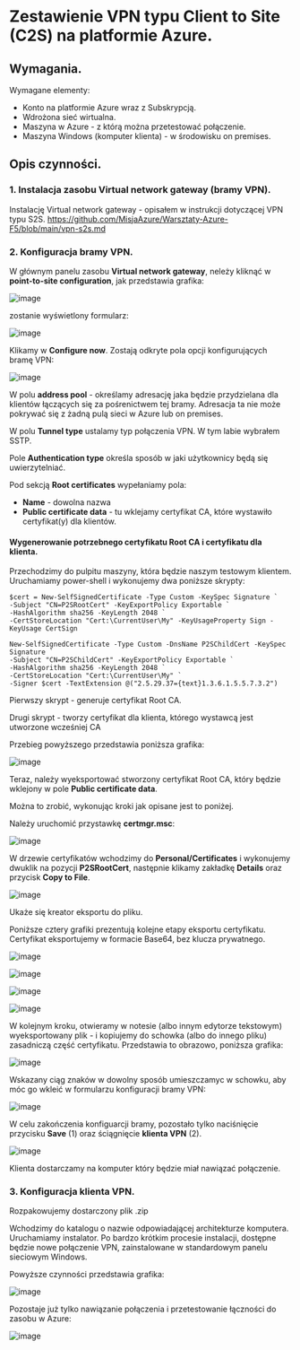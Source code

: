 # Zestawienie VPN typu Client to Site (C2S) na platformie Azure.

## Wymagania.

Wymagane elementy:
- Konto na platformie Azure wraz z Subskrypcją. 
- Wdrożona sieć wirtualna.
- Maszyna w Azure - z którą można przetestować połączenie.
- Maszyna Windows (komputer klienta) - w środowisku on premises.

## Opis czynności.

### 1. Instalacja zasobu **Virtual network gateway** (bramy VPN).

Instalację Virtual network gateway - opisałem w instrukcji dotyczącej VPN typu S2S. https://github.com/MisjaAzure/Warsztaty-Azure-F5/blob/main/vpn-s2s.md


### 2. Konfiguracja bramy VPN.

W głównym panelu zasobu **Virtual network gateway**, neleży kliknąć w **point-to-site configuration**,  jak przedstawia grafika:

![image](/media/c2s-f-01.png)

zostanie wyświetlony formularz: 

![image](/media/c2s-f-02.png)

Klikamy w **Configure now**. Zostają odkryte pola opcji konfigurujących bramę VPN:

![image](/media/c2s-f-03.png)

W polu **address pool** - określamy adresację jaka będzie przydzielana dla klientów łączących się za pośrenictwem tej bramy. Adresacja ta nie może pokrywać się z żadną pulą sieci w Azure lub on premises.

W polu **Tunnel type** ustalamy typ połączenia VPN. W tym labie wybrałem SSTP.

Pole **Authentication type** określa sposób w jaki użytkownicy będą się uwierzytelniać.

Pod sekcją **Root certificates** wypełaniamy pola:
- **Name** - dowolna nazwa
- **Public certificate data** - tu wklejamy certyfikat CA, które wystawiło certyfikat(y) dla klientów.

#### Wygenerowanie potrzebnego certyfikatu Root CA i certyfikatu dla klienta.

Przechodzimy do pulpitu maszyny, która będzie naszym testowym klientem. 
Uruchamiamy power-shell i wykonujemy dwa poniższe skrypty:

```
$cert = New-SelfSignedCertificate -Type Custom -KeySpec Signature `
-Subject "CN=P2SRootCert" -KeyExportPolicy Exportable `
-HashAlgorithm sha256 -KeyLength 2048 `
-CertStoreLocation "Cert:\CurrentUser\My" -KeyUsageProperty Sign -KeyUsage CertSign
```

```
New-SelfSignedCertificate -Type Custom -DnsName P2SChildCert -KeySpec Signature `
-Subject "CN=P2SChildCert" -KeyExportPolicy Exportable `
-HashAlgorithm sha256 -KeyLength 2048 `
-CertStoreLocation "Cert:\CurrentUser\My" `
-Signer $cert -TextExtension @("2.5.29.37={text}1.3.6.1.5.5.7.3.2")
```

Pierwszy skrypt - generuje certyfikat Root CA.

Drugi skrypt - tworzy certyfikat dla klienta, którego wystawcą jest utworzone wcześniej CA

Przebieg powyższego przedstawia poniższa grafika: 

![image](/media/c2s-f-04.png)

Teraz, należy wyeksportować stworzony certyfikat Root CA, który będzie wklejony w pole **Public certificate data**.

Można to zrobić, wykonując kroki jak opisane jest to poniżej.

Należy uruchomić przystawkę **certmgr.msc**:

![image](/media/c2s-f-05.png)

W drzewie certyfikatów wchodzimy do **Personal/Certificates** i wykonujemy dwuklik na pozycji **P2SRootCert**, następnie klikamy zakładkę **Details** oraz przycisk **Copy to File**.

![image](/media/c2s-f-50.png)

Ukaże się kreator eksportu do pliku.

Poniższe cztery grafiki prezentują kolejne etapy eksportu certyfikatu. Certyfikat eksportujemy w formacie Base64, bez klucza prywatnego.

![image](/media/c2s-f-06.png)

![image](/media/c2s-f-07.png)

![image](/media/c2s-f-08.png)

![image](/media/c2s-f-09.png)

W kolejnym kroku, otwieramy w notesie (albo innym edytorze tekstowym) wyeksportowany plik - i kopiujemy do schowka (albo do innego pliku) zasadniczą część certyfikatu. Przedstawia to obrazowo, poniższa grafika:

![image](/media/c2s-f-10.png)

Wskazany ciąg znaków w dowolny sposób umieszczamyc w schowku, aby móc go wkleić w formularzu konfiguracji bramy VPN:


![image](/media/c2s-f-11.png)

W celu zakończenia konfiguarcji bramy, pozostało tylko naciśnięcie przycisku **Save** (1) oraz ściągnięcie **klienta VPN** (2).

![image](/media/c2s-f-12.png)

Klienta dostarczamy na komputer który będzie miał nawiązać połączenie.

### 3. Konfiguracja klienta VPN.

Rozpakowujemy dostarczony plik .zip

Wchodzimy do katalogu o nazwie odpowiadającej  architekturze  komputera. Uruchamiamy instalator. Po bardzo krótkim procesie instalacji, dostępne będzie nowe połączenie VPN, zainstalowane w standardowym panelu sieciowym Windows.

Powyższe czynności przedstawia grafika:

![image](/media/c2s-f-13.png)

Pozostaje już tylko nawiązanie połączenia i przetestowanie łączności do zasobu w Azure:

![image](/media/c2s-f-14.png)
